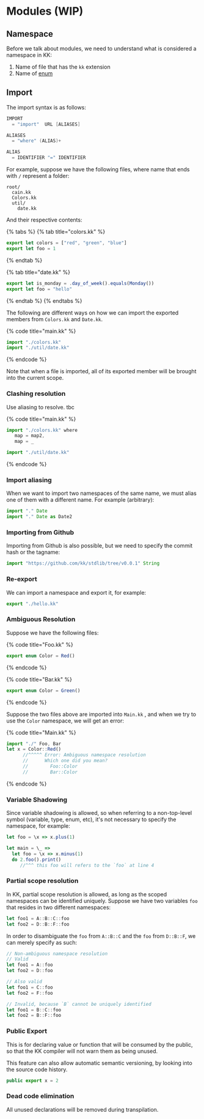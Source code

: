 # Modules \(WIP\)

## Namespace

Before we talk about modules, we need to understand what is considered a namespace in KK:

1. Name of file that has the `kk` extension
2. Name of [enum](variants-union.md)

## Import

The import syntax is as follows:

```c
IMPORT 
  = "import"  URL [ALIASES]

ALIASES
  = "where" (ALIAS)+

ALIAS 
  = IDENTIFIER "=" IDENTIFIER
```

For example, suppose we have the following files, where name that ends with `/` represent a folder:

```text
root/
  cain.kk
  Colors.kk
  util/
    date.kk
```

And their respective contents:

{% tabs %}
{% tab title="colors.kk" %}
```typescript
export let colors = ["red", "green", "blue"]
export let foo = 1
```
{% endtab %}

{% tab title="date.kk" %}
```typescript
export let is_monday = .day_of_week().equals(Monday())
export let foo = "hello"
```
{% endtab %}
{% endtabs %}

The following are different ways on how we can import the exported members from `Colors.kk` and `Date.kk`.

{% code title="main.kk" %}
```typescript
import "./colors.kk"
import "./util/date.kk"
```
{% endcode %}

Note that when a file is imported, all of its exported member will be brought into the current scope.

### Clashing resolution

Use aliasing to resolve. tbc

{% code title="main.kk" %}
```typescript
import "./colors.kk" where 
   map = map2,
   map = _

import "./util/date.kk"
```
{% endcode %}

### Import aliasing

When we want to import two namespaces of the same name, we must alias one of them with a different name. For example \(arbitrary\):

```typescript
import "." Date
import "." Date as Date2
```

### Importing from Github

Importing from Github is also possible, but we need to specify the commit hash or the tagname:

```typescript
import "https://github.com/kk/stdlib/tree/v0.0.1" String
```

### Re-export

We can import a namespace and export it, for example:

```typescript
export "./hello.kk"
```

### Ambiguous Resolution

Suppose we have the following files:

{% code title="Foo.kk" %}
```typescript
export enum Color = Red()
```
{% endcode %}

{% code title="Bar.kk" %}
```typescript
export enum Color = Green()
```
{% endcode %}

Suppose the two files above are imported into `Main.kk` , and when we try to use the `Color` namespace, we will get an error:

{% code title="Main.kk" %}
```typescript
import "./" Foo, Bar
let x = Color::Red()
      //^^^^^ Error: Ambiguous namespace resolution
      //      Which one did you mean?
      //        Foo::Color
      //        Bar::Color
```
{% endcode %}

### Variable Shadowing

Since variable shadowing is allowed, so when referring to a non-top-level symbol \(variable, type, enum, etc\), it's not necessary to specify the namespace, for example:

```typescript
let foo = \x => x.plus(1)

let main = \_ =>
  let foo = \x => x.minus(1)
  do 2.foo().print()
     //^^^ this foo will refers to the `foo` at line 4
```

### Partial scope resolution

In KK, partial scope resolution is allowed, as long as the scoped namespaces can be identified uniquely. Suppose we have two variables `foo` that resides in two different namespaces:

```typescript
let foo1 = A::B::C::foo
let foo2 = D::B::F::foo
```

In order to disambiguate the `foo` from `A::B::C` and the `foo` from `D::B::F`, we can merely specify as such:

```typescript
// Non-ambiguous namespace resolution
// Valid
let foo1 = A::foo
let foo2 = D::foo

// Also valid
let foo1 = C::foo
let foo2 = F::foo

// Invalid, because `B` cannot be uniquely identified
let foo1 = B::C::foo
let foo2 = B::F::foo
```

### Public Export

This is for declaring value or function that will be consumed by the public, so that the KK compiler will not warn them as being unused.

This feature can also allow automatic semantic versioning, by looking into the source code history.

```typescript
public export x = 2
```

### Dead code elimination

All unused declarations will be removed during transpilation.

